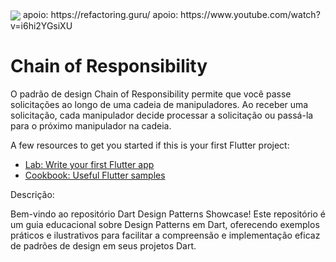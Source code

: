 <img align="center" src="https://refactoring.guru/images/patterns/content/chain-of-responsibility/chain-of-responsibility.png">
apoio: https://refactoring.guru/
apoio: https://www.youtube.com/watch?v=i6hi2YGsiXU

# Chain of Responsibility

O padrão de design Chain of Responsibility permite que você passe solicitações ao longo de uma cadeia de manipuladores. Ao receber uma solicitação, cada manipulador decide processar a solicitação ou passá-la para o próximo manipulador na cadeia.

A few resources to get you started if this is your first Flutter project:

- [Lab: Write your first Flutter app](https://docs.flutter.dev/get-started/codelab)
- [Cookbook: Useful Flutter samples](https://docs.flutter.dev/cookbook)

Descrição:

Bem-vindo ao repositório Dart Design Patterns Showcase! Este repositório é um guia educacional sobre Design Patterns em Dart, oferecendo exemplos práticos e ilustrativos para facilitar a compreensão e implementação eficaz de padrões de design em seus projetos Dart.